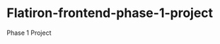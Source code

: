 # Flatiron-frontend-phase-1-project
Phase 1 Project

<!-- Should include project name, description, installation instructions, brief description of how to use your app, a Contributor's Guide, and a License (https://www.makeareadme.com/Links to an external site.) -->